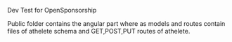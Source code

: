 Dev Test for OpenSponsorship

Public folder contains the angular part where as models and routes contain files of athelete schema and GET,POST,PUT routes of athelete.
